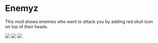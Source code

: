 # Enemyz
This mod shows enemies who want to attack you by adding red skull icon on top of their heads.

<a href="https://www.curseforge.com/minecraft/mc-mods/enemyz" target="_blank"><img src="http://cf.way2muchnoise.eu/all_332668_downloads.svg" /></a>
<a href="https://www.curseforge.com/minecraft/mc-mods/enemyz" target="_blank"><img src="https://cf.way2muchnoise.eu/versions/For%20MC_332668_all.svg" /></a> 
<a href="https://www.curseforge.com/minecraft/mc-mods/enemyz" target="_blank"><img src="https://cf.way2muchnoise.eu/packs/full_332668.svg" /></a>

